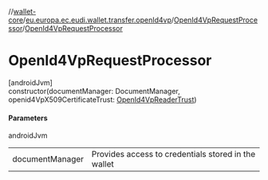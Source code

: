 //[wallet-core](../../../index.md)/[eu.europa.ec.eudi.wallet.transfer.openId4vp](../index.md)/[OpenId4VpRequestProcessor](index.md)/[OpenId4VpRequestProcessor](-open-id4-vp-request-processor.md)

# OpenId4VpRequestProcessor

[androidJvm]\
constructor(documentManager: DocumentManager, openid4VpX509CertificateTrust: [OpenId4VpReaderTrust](../-open-id4-vp-reader-trust/index.md))

#### Parameters

androidJvm

| | |
|---|---|
| documentManager | Provides access to credentials stored in the wallet |
